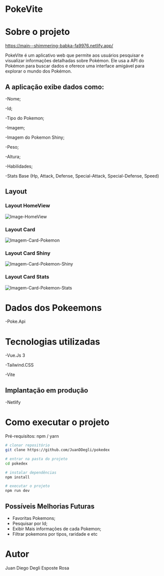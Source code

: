 # PokeVite

# Sobre o projeto

https://main--shimmering-babka-fa9976.netlify.app/

PokeVite é um aplicativo web que permite aos usuários pesquisar e visualizar informações detalhadas sobre Pokémon. Ele usa a API do Pokémon para buscar dados e oferece uma interface amigável para explorar o mundo dos Pokémon.


## A aplicação exibe dados como:

-Nome;

-Id;

-Tipo do Pokemon;

-Imagem;

-Imagem do Pokemon Shiny;

-Peso;

-Altura;

-Habilidades;

-Stats Base (Hp, Attack, Defense, Special-Attack, Special-Defense, Speed)

## Layout

### Layout HomeView
![Image-HomeView](https://github.com/JuanDDegli/pokedex/assets/104657915/3a06db30-4b78-4b88-a317-9753db638943)

### Layout Card
![Imagem-Card-Pokemon](https://github.com/JuanDDegli/pokedex/assets/104657915/c04cdf19-1c5d-4f85-9811-ee01692c7fd7)

### Layout Card Shiny
![Imagem-Card-Pokemon-Shiny](https://github.com/JuanDDegli/pokedex/assets/104657915/74dbe11c-f84b-4a7d-a678-0111a5a27608)

### Layout Card Stats
![Imagem-Card-Pokemon-Stats](https://github.com/JuanDDegli/pokedex/assets/104657915/f3f3d6c1-fd8f-4917-b646-f3e8078e7c32)


# Dados dos Pokeemons
-Poke.Api


# Tecnologias utilizadas
-Vue.Js 3

-Tailwind.CSS

-Vite

## Implantação em produção
-Netlify

# Como executar o projeto

Pré-requisitos: npm / yarn

```bash
# clonar repositório
git clone https://github.com/JuanDDegli/pokedex

# entrar na pasta do projeto
cd pokedex

# instalar dependências
npm install

# executar o projeto
npm run dev
```

## Possíveis Melhorias Futuras
- Favoritas Pokemons;
- Pesquisar por Id;
- Exibir Mais informações de cada Pokemon;
- Filtrar pokemons por tipos, raridade e etc 

# Autor

Juan Diego Degli Esposte Rosa
